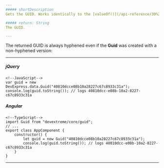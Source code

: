 ```yaml
---
##### shortDescription
Gets the GUID. Works identically to the [valueOf()](/api-reference/30%20Data%20Layer/Guid/3%20Methods/valueOf().md '/Documentation/ApiReference/Data_Layer/Guid/Methods/#valueOf') method.

##### return: String
The GUID.

---
```

The returned GUID is always hyphened even if the **Guid** was created with a non-hyphened version:

---
##### jQuery

    <!--JavaScript-->
    var guid = new DevExpress.data.Guid("40810dcce08b10a28227c67c8933c31a");
    console.log(guid.toString()); // logs 40810dcc-e08b-10a2-8227-c67c8933c31a

##### Angular

    <!--TypeScript-->
    import Guid from "devextreme/core/guid";
    // ...
    export class AppComponent {
        constructor() {
            let guid = new Guid("40810dcce08b10a28227c67c8933c31a");
            console.log(guid.toString()); // logs 40810dcc-e08b-10a2-8227-c67c8933c31a
        }
    }

---